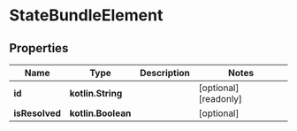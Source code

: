 
# StateBundleElement

## Properties
Name | Type | Description | Notes
------------ | ------------- | ------------- | -------------
**id** | **kotlin.String** |  |  [optional] [readonly]
**isResolved** | **kotlin.Boolean** |  |  [optional]



